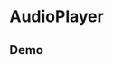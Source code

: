 # AudioPlayer

## Demo

<AudioPlayer
  src="/sample.mp3"
  title="A Sample Audio"
  poster="/logo.svg"
/>
